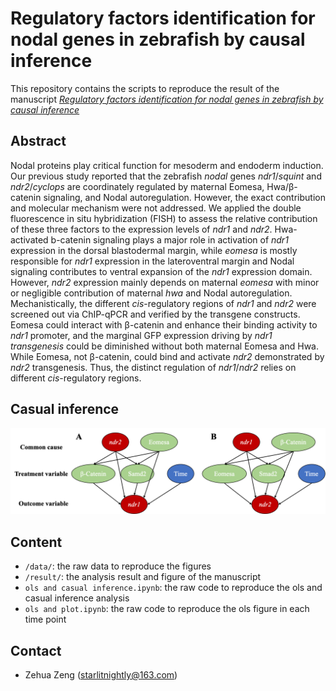# Regulatory factors identification for nodal genes in zebrafish by causal inference

This repository contains the scripts to reproduce the result of the manuscript [*Regulatory factors identification for nodal genes in zebrafish by causal inference*]( )

## Abstract

 Nodal proteins play critical function for mesoderm and endoderm induction. Our previous study reported that the zebrafish *nodal* genes *ndr1*/*squint* and *ndr2*/*cyclops* are coordinately regulated by maternal Eomesa, Hwa/β-catenin signaling, and Nodal autoregulation. However, the exact contribution and molecular mechanism were not addressed. We applied the double fluorescence in situ hybridization (FISH) to assess the relative contribution of these three factors to the expression levels of *ndr1* and *ndr2*. Hwa-activated b-catenin signaling plays a major role in activation of *ndr1* expression in the dorsal blastodermal margin, while *eomesa* is mostly responsible for *ndr1* expression in the lateroventral margin and Nodal signaling contributes to ventral expansion of the *ndr1* expression domain. However, *ndr2* expression mainly depends on maternal *eomesa* with minor or negligible contribution of maternal *hwa* and Nodal autoregulation. Mechanistically, the different *cis*-regulatory regions of *ndr1* and *ndr2* were screened out via ChIP-qPCR and verified by the transgene constructs. Eomesa could interact with β-catenin and enhance their binding activity to *ndr1* promoter, and the marginal GFP expression driving by *ndr1 transgenesis* could be diminished without both maternal Eomesa and Hwa. While Eomesa, not β-catenin, could bind and activate *ndr2* demonstrated by *ndr2* transgenesis. Thus, the distinct regulation of *ndr1*/*ndr2* relies on different *cis*-regulatory regions.

## Casual inference

![image-20220713171240548](result/casual_model.jpg)

## Content

- `/data/`: the raw data to reproduce the figures
- `/result/`: the analysis result and figure of the manuscript
- `ols and casual inference.ipynb`: the raw code to reproduce the ols and casual inference analysis
- `ols and plot.ipynb`: the raw code to reproduce the ols figure in each time point

## Contact

- Zehua Zeng (starlitnightly@163.com)